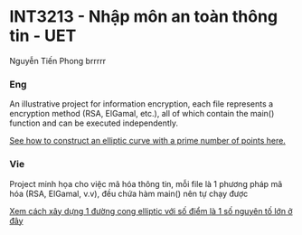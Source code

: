 # INT3213 - Nhập môn an toàn thông tin - UET
Nguyễn Tiến Phong brrrrr

### Eng
An illustrative project for information encryption, each file represents a encryption method (RSA, ElGamal, etc.), all of which contain the main() function and can be executed independently.

[See how to construct an elliptic curve with a prime number of points here.](/Build%20elliptic%20curve%20with%20big%20prime.md)
### Vie
Project minh họa cho việc mã hóa thông tin, mỗi file là 1 phương pháp mã hóa (RSA, ElGamal, v.v), đều chứa hàm main() nên tự chạy được

[Xem cách xây dựng 1 đường cong elliptic với số điểm là 1 số nguyên tố lớn ở đây](/Build%20elliptic%20curve%20with%20big%20prime.md)
